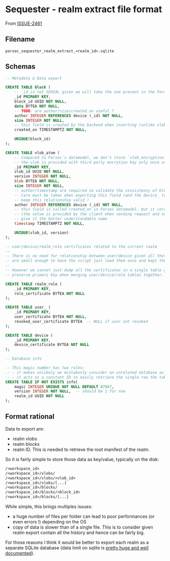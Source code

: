 # Sequester - realm extract file format

From [ISSUE-2461](https://github.com/Scille/parsec-cloud/issues/2461)

## Filename

`parsec_sequester_realm_extract_<realm_id>.sqlite`

## Schemas

```sql
-- Metadata & Data export

CREATE TABLE block (
    -- _id is not SERIAL given we will take the one present in the Parsec database
    _id PRIMARY KEY,
    block_id UUID NOT NULL,
    data BYTEA NOT NULL,
    -- TODO: are author/size/created_on useful ?
    author INTEGER REFERENCES device (_id) NOT NULL,
    size INTEGER NOT NULL,
    -- this field is created by the backend when inserting (unlike vlob's timestamp, see below)
    created_on TIMESTAMPTZ NOT NULL,

    UNIQUE(block_id)
);

CREATE TABLE vlob_atom (
    -- Compared to Parsec's datamodel, we don't store `vlob_encryption_revision` given
    -- the vlob is provided with third party encrytion key only once at creation time
    _id PRIMARY KEY,
    vlob_id UUID NOT NULL,
    version INTEGER NOT NULL,
    blob BYTEA NOT NULL,
    size INTEGER NOT NULL,
    -- author/timestamp are required to validate the consistency of blob
    -- Care must be taken when exporting this field (and the device_ table) to
    -- keep this relationship valid !
    author INTEGER REFERENCES device (_id) NOT NULL,
    -- this field is called created_on in Parsec datamodel, but it correspond to the timestamp field in the API
    -- (the value is provided by the client when sending request and not created on backend side) so better
    -- give it the better understandable name
    timestamp TIMESTAMPTZ NOT NULL,

    UNIQUE(vlob_id, version)
);

-- user/device/realm_role certificates related to the current realm
--
-- There is no need for relationship between user/device given all those data
-- are small enough to have the script just load them once and kept them in memory
--
-- However we cannot just dump all the certificates in a single table given we cannot
-- preserve primary key when merging user/device/role tables together.

CREATE TABLE realm_role (
    _id PRIMARY KEY,
    role_certificate BYTEA NOT NULL
);

CREATE TABLE user_ (
    _id PRIMARY KEY,
    user_certificate BYTEA NOT NULL,
    revoked_user_certificate BYTEA  -- NULL if user not revoked
);

CREATE TABLE device (
    _id PRIMARY KEY,
    device_certificate BYTEA NOT NULL
);

-- Database info

-- This magic number has two roles:
-- - it makes unlikely we mistakenly consider an unrelated database as a legit
-- - it acts as a constant ID to easily retrieve the single row the table
CREATE TABLE IF NOT EXISTS info(
    magic INTEGER UNIQUE NOT NULL DEFAULT 87947,
    version INTEGER NOT NULL,  -- should be 1 for now
    realm_id UUID NOT NULL
);
```

## Format rational

Data to export are:

- realm vlobs
- realm blocks
- realm ID. This is needed to retrieve the root manifest of the realm.

So it is fairly simple to store those data as key/value, typically on the disk:

```txt
/<workspace_id>
/<workspace_id>/vlobs/
/<workspace_id>/vlobs/<vlob_id>
/<workspace_id>/vlobs/[...]
/<workspace_id>/blocks/
/<workspace_id>/blocks/<block_id>
/<workspace_id>/blocks/[...]
```

While simple, this brings multiples issues:

- a huge number of files per folder can lead to poor performances (or even errors !) depending on the OS
- copy of data is slower than of a single file. This is to consider given realm export contain all the history and hence can be fairly big.

For those reasons I think it would be better to export each realm as a separate SQLite database (data limit on sqlite is [pretty huge and well documented](https://www.sqlite.org/limits.html)).
